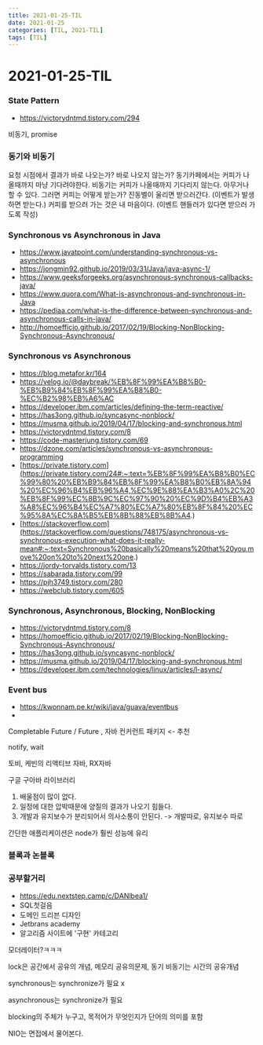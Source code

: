 ```yaml
---
title: 2021-01-25-TIL
date: 2021-01-25
categories: [TIL, 2021-TIL]
tags: [TIL]
---
```


# 2021-01-25-TIL

### State Pattern

- https://victorydntmd.tistory.com/294

비동기, promise

### 동기와 비동기

요청 시점에서 결과가 바로 나오는가? 바로 나오지 않는가? 동기카페에서는 커피가 나올때까지 마냥 기다려야한다. 비동기는 커피가 나올때까지 기다리지 않는다. 아무거나 할 수 있다. 그러면 커피는 어떻게 받는가? 진동벨이 울리면 받으러간다. (이벤트가 발생하면 받는다.) 커피를 받으러 가는 것은 내 마음이다. (이벤트 핸들러가 있다면 받으러 가도록 작성)

### Synchronous vs Asynchronous in Java

- https://www.javatpoint.com/understanding-synchronous-vs-asynchronous
- https://jongmin92.github.io/2019/03/31/Java/java-async-1/
- https://www.geeksforgeeks.org/asynchronous-synchronous-callbacks-java/
- https://www.quora.com/What-is-asynchronous-and-synchronous-in-Java
- https://pediaa.com/what-is-the-difference-between-synchronous-and-asynchronous-calls-in-java/
- http://homoefficio.github.io/2017/02/19/Blocking-NonBlocking-Synchronous-Asynchronous/

### Synchronous vs Asynchronous

- https://blog.metafor.kr/164
- https://velog.io/@daybreak/%EB%8F%99%EA%B8%B0-%EB%B9%84%EB%8F%99%EA%B8%B0-%EC%B2%98%EB%A6%AC
- https://developer.ibm.com/articles/defining-the-term-reactive/
- https://has3ong.github.io/syncasync-nonblock/
- https://musma.github.io/2019/04/17/blocking-and-synchronous.html
- https://victorydntmd.tistory.com/8
- https://code-masterjung.tistory.com/69
- https://dzone.com/articles/synchronous-vs-asynchronous-programming
- [https://private.tistory.com](https://private.tistory.com/24#:~:text=%EB%8F%99%EA%B8%B0%EC%99%80%20%EB%B9%84%EB%8F%99%EA%B8%B0%EB%8A%94%20%EC%96%B4%EB%96%A4,%EC%9E%88%EA%B3%A0%2C%20%EB%8F%99%EC%8B%9C%EC%97%90%20%EC%9D%B4%EB%A3%A8%EC%96%B4%EC%A7%80%EC%A7%80%EB%8F%84%20%EC%95%8A%EC%8A%B5%EB%8B%88%EB%8B%A4.)
- [https://stackoverflow.com](https://stackoverflow.com/questions/748175/asynchronous-vs-synchronous-execution-what-does-it-really-mean#:~:text=Synchronous%20basically%20means%20that%20you,move%20on%20to%20next%20one.)
- https://jordy-torvalds.tistory.com/13
- https://sabarada.tistory.com/99
- https://pjh3749.tistory.com/280
- https://webclub.tistory.com/605

### Synchronous, Asynchronous, Blocking, NonBlocking

- https://victorydntmd.tistory.com/8
- https://homoefficio.github.io/2017/02/19/Blocking-NonBlocking-Synchronous-Asynchronous/
- https://has3ong.github.io/syncasync-nonblock/
- https://musma.github.io/2019/04/17/blocking-and-synchronous.html
- https://developer.ibm.com/technologies/linux/articles/l-async/

### Event bus

- https://kwonnam.pe.kr/wiki/java/guava/eventbus
- 

Completable Future / Future  , 자바 컨커런트 패키지 <- 추천

notify, wait

토비, 케빈의 리액티브 자바, RX자바

구글 구아바 라이브러리



1. 배울점이 많이 없다.
2. 일정에 대한 압박때문에 양질의 결과가 나오기 힘들다.
3. 개발과 유지보수가 분리되어서 의사소통이 안된다. -> 개발따로, 유지보수 따로

간단한 애플리케이션은 node가 훨씬 성능에 유리



### 블록과 논블록





### 공부할거리

- https://edu.nextstep.camp/c/DANlbea1/
- SQL첫걸음
- 도메인 드리븐 디자인
- Jetbrans academy
- 알고리즘 사이트에 '구현' 카테고리

모더레이터?ㅋㅋㅋ



lock은 공간에서 공유의 개념, 메모리 공유의문제, 동기 비동기는 시간의 공유개념

synchronous는 synchronize가 필요 x

asynchronous는 synchronize가 필요

blocking의 주체가 누구고, 목적어가 무엇인지가 단어의 의미를 포함



NIO는 면접에서 물어본다.